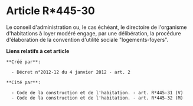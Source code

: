 # Article R*445-30

Le conseil d'administration ou, le cas échéant, le directoire de  l'organisme d'habitations à loyer modéré engage, par une
délibération,  la procédure d'élaboration de la convention d'utilité sociale "logements-foyers".

**Liens relatifs à cet article**

	**Créé par**:

	  - Décret n°2012-12 du 4 janvier 2012 - art. 2

	**Cité par**:

	  - Code de la construction et de l'habitation. - art. R*445-31 (V)
	  - Code de la construction et de l'habitation. - art. R*445-32 (M)

